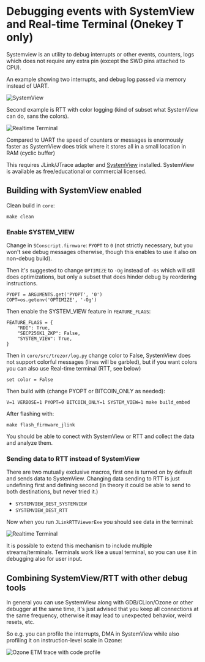 # Debugging events with SystemView and Real-time Terminal (Onekey T only)

Systemview is an utility to debug interrupts or other events, counters, logs
which does not require any extra pin (except the SWD pins attached to CPU).

An example showing two interrupts, and debug log passed via memory instead of UART.

![SystemView](SystemView_debug_interrupts.png)

Second example is RTT with color logging (kind of subset what SystemView can do,
sans the colors).

![Realtime Terminal](RTTViewer_20201215_165241.png)

Compared to UART the speed of counters or messages is enormously faster as SystemView
does trick where it stores all in a small location in RAM (cyclic buffer)

This requires JLink/JTrace adapter and [SystemView](https://www.segger.com/products/development-tools/systemview/)
installed. SystemView is available as free/educational or commercial licensed.

## Building with SystemView enabled

Clean build in `core`:

    make clean

### Enable SYSTEM_VIEW

Change in `SConscript.firmware`: `PYOPT` to `0` (not strictly necessary, but you won't see
debug messages otherwise, though this enables to use it also on non-debug build).

Then it's suggested to change `OPTIMIZE` to `-Og` instead of `-Os` which will still
does optimizations, but only a subset that does hinder debug by reordering
instructions.

    PYOPT = ARGUMENTS.get('PYOPT', '0')
    COPT=os.getenv('OPTIMIZE', '-Og')

Then enable the SYSTEM_VIEW feature in `FEATURE_FLAGS`:

    FEATURE_FLAGS = {
        "RDI": True,
        "SECP256K1_ZKP": False,
        "SYSTEM_VIEW": True,
    }


Then in `core/src/trezor/log.py` change color to False, SystemView does not support
colorful messages (lines will be garbled), but if you want colors you can also use
Real-time terminal (RTT, see below)

    set color = False

Then build with (change PYOPT or BITCOIN_ONLY as needed):

    V=1 VERBOSE=1 PYOPT=0 BITCOIN_ONLY=1 SYSTEM_VIEW=1 make build_embed

After flashing with:

    make flash_firmware_jlink

You should be able to conect with SystemView or RTT and collect the data and analyze
them.

### Sending data to RTT instead of SystemView

There are two mutually exclusive macros, first one is turned on by default and sends
data to SystemView. Changing data sending to RTT is just undefining first and defining
second (in theory it could be able to send to both destinations, but never tried it.)

  * `SYSTEMVIEW_DEST_SYSTEMVIEW`
  * `SYSTEMVIEW_DEST_RTT`

Now when you run `JLinkRTTViewerExe` you should see data in the terminal:

![Realtime Terminal](RTTViewer_20201215_165241.png)

It is possible to extend this mechanism to include multiple streams/terminals.
Terminals work like a usual terminal, so you can use it in debugging also for
user input.

## Combining SystemView/RTT with other debug tools

In general you can use SystemView along with GDB/CLion/Ozone or other debugger at the
same time, it's just advised that you keep all connections at the same frequency,
otherwise it may lead to unexpected behavior, weird resets, etc.

So e.g. you can profile the interrupts, DMA in SystemView while also profiling it on
instruction-level scale in Ozone:

![Ozone ETM trace with code profile](Ozone_ETM_trace_code_profiling.png)
